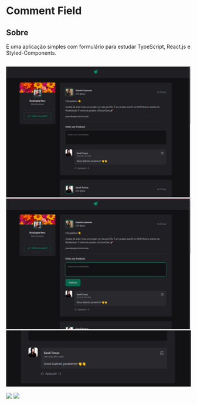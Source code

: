 # Comment Field  

## Sobre

É uma aplicação simples com formulário para estudar TypeScript, React.js e Styled-Components.
##

![60x30](src/assets/page.png)
![60x30](src/assets/publish.png)
![50x20](src/assets/enjoy.png)

[![](https://img.shields.io/badge/React-20232A?style=for-the-badge&logo=react&logoColor=61DAFB)]()
[![](https://img.shields.io/badge/TypeScript-007ACC?style=for-the-badge&logo=typescript&logoColor=white)]()
